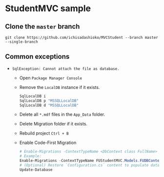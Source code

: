 # StudentMVC sample

## Clone the `master` branch

```
git clone https://github.com/ichisadashioko/MVCStudent --branch master --single-branch
```

## Common exceptions

- `SqlException: Cannot attach the file as database.`

    - Open `Package Manager Console`
    - Remove the `LocalDB` instance if it exists.
    
        ```powershell
        SqlLocalDB i
        SqlLocalDB p "MSSQLLocalDB"
        SqlLocalDB d "MSSQLLocalDB"
        ```
    
    - Delete all `*.mdf` files in the `App_Data` folder.
    - Delete Migration folder if it exists.
    - Rebuild project `Ctrl + B`
    - Enable Code-First Migration

        ```powershell
        # Enable-Migrations -ContextTypeName <DbContext class FullName>
        # Example:
        Enable-Migrations -ContextTypeName FUStudentMVC.Models.FUDBContext
        # (Optional) Restore `Configuration.cs` content to populate database
        Update-Database
        ```